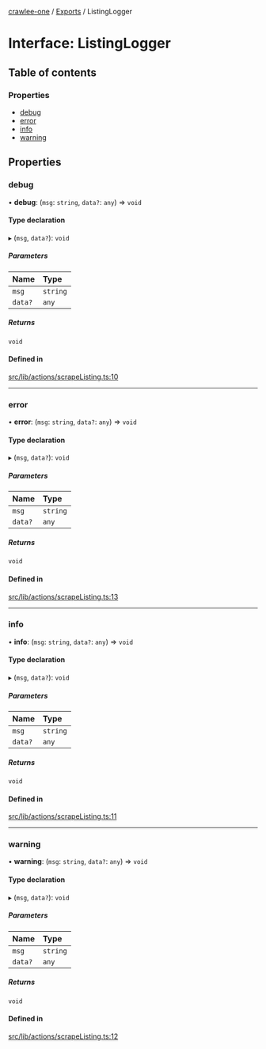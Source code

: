 [crawlee-one](../README.md) / [Exports](../modules.md) / ListingLogger

# Interface: ListingLogger

## Table of contents

### Properties

- [debug](ListingLogger.md#debug)
- [error](ListingLogger.md#error)
- [info](ListingLogger.md#info)
- [warning](ListingLogger.md#warning)

## Properties

### debug

• **debug**: (`msg`: `string`, `data?`: `any`) => `void`

#### Type declaration

▸ (`msg`, `data?`): `void`

##### Parameters

| Name | Type |
| :------ | :------ |
| `msg` | `string` |
| `data?` | `any` |

##### Returns

`void`

#### Defined in

[src/lib/actions/scrapeListing.ts:10](https://github.com/JuroOravec/crawlee-one/blob/a1c29c5/src/lib/actions/scrapeListing.ts#L10)

___

### error

• **error**: (`msg`: `string`, `data?`: `any`) => `void`

#### Type declaration

▸ (`msg`, `data?`): `void`

##### Parameters

| Name | Type |
| :------ | :------ |
| `msg` | `string` |
| `data?` | `any` |

##### Returns

`void`

#### Defined in

[src/lib/actions/scrapeListing.ts:13](https://github.com/JuroOravec/crawlee-one/blob/a1c29c5/src/lib/actions/scrapeListing.ts#L13)

___

### info

• **info**: (`msg`: `string`, `data?`: `any`) => `void`

#### Type declaration

▸ (`msg`, `data?`): `void`

##### Parameters

| Name | Type |
| :------ | :------ |
| `msg` | `string` |
| `data?` | `any` |

##### Returns

`void`

#### Defined in

[src/lib/actions/scrapeListing.ts:11](https://github.com/JuroOravec/crawlee-one/blob/a1c29c5/src/lib/actions/scrapeListing.ts#L11)

___

### warning

• **warning**: (`msg`: `string`, `data?`: `any`) => `void`

#### Type declaration

▸ (`msg`, `data?`): `void`

##### Parameters

| Name | Type |
| :------ | :------ |
| `msg` | `string` |
| `data?` | `any` |

##### Returns

`void`

#### Defined in

[src/lib/actions/scrapeListing.ts:12](https://github.com/JuroOravec/crawlee-one/blob/a1c29c5/src/lib/actions/scrapeListing.ts#L12)
